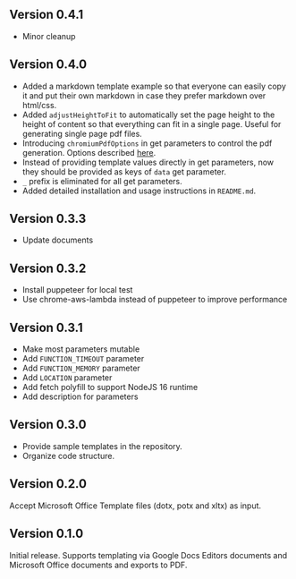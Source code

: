 ## Version 0.4.1

- Minor cleanup

## Version 0.4.0

- Added a markdown template example so that everyone can easily copy it and put their own markdown in case they prefer markdown over html/css.
- Added `adjustHeightToFit` to automatically set the page height to the height of content so that everything can fit in a single page. Useful for generating single page pdf files.
- Introducing `chromiumPdfOptions` in get parameters to control the pdf generation. Options described [here](https://www.puppeteersharp.com/api/PuppeteerSharp.PdfOptions.html).
- Instead of providing template values directly in get parameters, now they should be provided as keys of `data` get parameter.
- `_` prefix is eliminated for all get parameters.
- Added detailed installation and usage instructions in `README.md`.

## Version 0.3.3

- Update documents

## Version 0.3.2

- Install puppeteer for local test
- Use chrome-aws-lambda instead of puppeteer to improve performance

## Version 0.3.1

- Make most parameters mutable
- Add `FUNCTION_TIMEOUT` parameter
- Add `FUNCTION_MEMORY` parameter
- Add `LOCATION` parameter
- Add fetch polyfill to support NodeJS 16 runtime
- Add description for parameters

## Version 0.3.0

- Provide sample templates in the repository.
- Organize code structure.

## Version 0.2.0

Accept Microsoft Office Template files (dotx, potx and xltx) as input.

## Version 0.1.0

Initial release. Supports templating via Google Docs Editors documents and Microsoft Office documents and exports to PDF.

